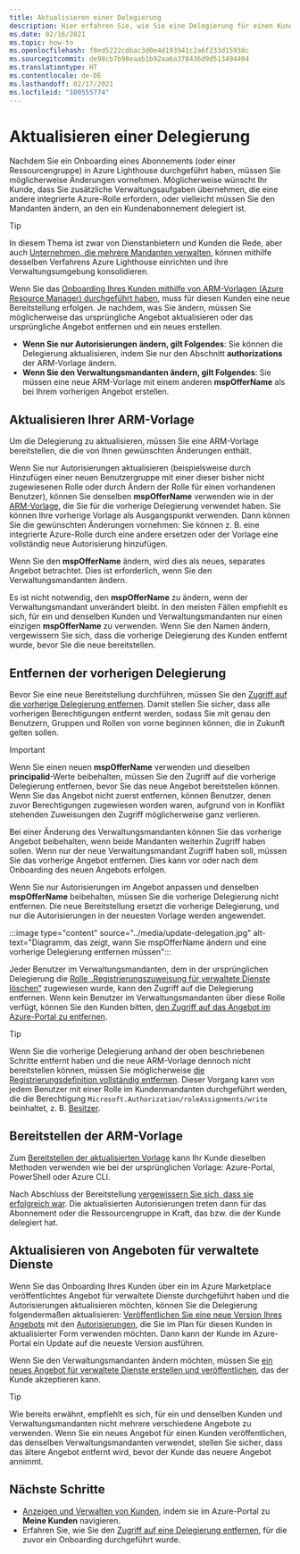 ```yaml
---
title: Aktualisieren einer Delegierung
description: Hier erfahren Sie, wie Sie eine Delegierung für einen Kunden aktualisieren, für den zuvor ein Onboarding in Azure Lighthouse durchgeführt wurde.
ms.date: 02/16/2021
ms.topic: how-to
ms.openlocfilehash: f0ed5222cdbac3d0e4d193941c2a6f233d15938c
ms.sourcegitcommit: de98cb7b98eaab1b92aa6a378436d9d513494404
ms.translationtype: HT
ms.contentlocale: de-DE
ms.lasthandoff: 02/17/2021
ms.locfileid: "100555774"
---
```

# <a name="update-a-delegation"></a>Aktualisieren einer Delegierung

Nachdem Sie ein Onboarding eines Abonnements (oder einer Ressourcengruppe) in Azure Lighthouse durchgeführt haben, müssen Sie möglicherweise Änderungen vornehmen. Möglicherweise wünscht Ihr Kunde, dass Sie zusätzliche Verwaltungsaufgaben übernehmen, die eine andere integrierte Azure-Rolle erfordern, oder vielleicht müssen Sie den Mandanten ändern, an den ein Kundenabonnement delegiert ist.

> [!TIP]
> In diesem Thema ist zwar von Dienstanbietern und Kunden die Rede, aber auch [Unternehmen, die mehrere Mandanten verwalten](../concepts/enterprise.md), können mithilfe desselben Verfahrens Azure Lighthouse einrichten und ihre Verwaltungsumgebung konsolidieren.

Wenn Sie das [Onboarding Ihres Kunden mithilfe von ARM-Vorlagen (Azure Resource Manager) durchgeführt haben](onboard-customer.md), muss für diesen Kunden eine neue Bereitstellung erfolgen. Je nachdem, was Sie ändern, müssen Sie möglicherweise das ursprüngliche Angebot aktualisieren oder das ursprüngliche Angebot entfernen und ein neues erstellen.

- **Wenn Sie nur Autorisierungen ändern, gilt Folgendes**: Sie können die Delegierung aktualisieren, indem Sie nur den Abschnitt **authorizations** der ARM-Vorlage ändern.
- **Wenn Sie den Verwaltungsmandanten ändern, gilt Folgendes**: Sie müssen eine neue ARM-Vorlage mit einem anderen **mspOfferName** als bei Ihrem vorherigen Angebot erstellen.

## <a name="update-your-arm-template"></a>Aktualisieren Ihrer ARM-Vorlage

Um die Delegierung zu aktualisieren, müssen Sie eine ARM-Vorlage bereitstellen, die die von Ihnen gewünschten Änderungen enthält.

Wenn Sie nur Autorisierungen aktualisieren (beispielsweise durch Hinzufügen einer neuen Benutzergruppe mit einer dieser bisher nicht zugewiesenen Rolle oder durch Ändern der Rolle für einen vorhandenen Benutzer), können Sie denselben **mspOfferName** verwenden wie in der [ARM-Vorlage](onboard-customer.md#create-an-azure-resource-manager-template), die Sie für die vorherige Delegierung verwendet haben. Sie können Ihre vorherige Vorlage als Ausgangspunkt verwenden. Dann können Sie die gewünschten Änderungen vornehmen: Sie können z. B. eine integrierte Azure-Rolle durch eine andere ersetzen oder der Vorlage eine vollständig neue Autorisierung hinzufügen.

Wenn Sie den **mspOfferName** ändern, wird dies als neues, separates Angebot betrachtet. Dies ist erforderlich, wenn Sie den Verwaltungsmandanten ändern.

Es ist nicht notwendig, den **mspOfferName** zu ändern, wenn der Verwaltungsmandant unverändert bleibt. In den meisten Fällen empfiehlt es sich, für ein und denselben Kunden und Verwaltungsmandanten nur einen einzigen **mspOfferName** zu verwenden. Wenn Sie den Namen ändern, vergewissern Sie sich, dass die vorherige Delegierung des Kunden entfernt wurde, bevor Sie die neue bereitstellen.

## <a name="remove-the-previous-delegation"></a>Entfernen der vorherigen Delegierung

Bevor Sie eine neue Bereitstellung durchführen, müssen Sie den [Zugriff auf die vorherige Delegierung entfernen](remove-delegation.md). Damit stellen Sie sicher, dass alle vorherigen Berechtigungen entfernt werden, sodass Sie mit genau den Benutzern, Gruppen und Rollen von vorne beginnen können, die in Zukunft gelten sollen.

> [!IMPORTANT]
> Wenn Sie einen neuen **mspOfferName** verwenden und dieselben **principalid**-Werte beibehalten, müssen Sie den Zugriff auf die vorherige Delegierung entfernen, bevor Sie das neue Angebot bereitstellen können. Wenn Sie das Angebot nicht zuerst entfernen, können Benutzer, denen zuvor Berechtigungen zugewiesen worden waren, aufgrund von in Konflikt stehenden Zuweisungen den Zugriff möglicherweise ganz verlieren.

Bei einer Änderung des Verwaltungsmandanten können Sie das vorherige Angebot beibehalten, wenn beide Mandanten weiterhin Zugriff haben sollen. Wenn nur der neue Verwaltungsmandant Zugriff haben soll, müssen Sie das vorherige Angebot entfernen. Dies kann vor oder nach dem Onboarding des neuen Angebots erfolgen.

Wenn Sie nur Autorisierungen im Angebot anpassen und denselben **mspOfferName** beibehalten, müssen Sie die vorherige Delegierung nicht entfernen. Die neue Bereitstellung ersetzt die vorherige Delegierung, und nur die Autorisierungen in der neuesten Vorlage werden angewendet.

:::image type="content" source="../media/update-delegation.jpg" alt-text="Diagramm, das zeigt, wann Sie mspOfferName ändern und eine vorherige Delegierung entfernen müssen":::

Jeder Benutzer im Verwaltungsmandanten, dem in der ursprünglichen Delegierung die [Rolle „Registrierungszuweisung für verwaltete Dienste löschen“](../../role-based-access-control/built-in-roles.md#managed-services-registration-assignment-delete-role) zugewiesen wurde, kann den Zugriff auf die Delegierung entfernen. Wenn kein Benutzer im Verwaltungsmandanten über diese Rolle verfügt, können Sie den Kunden bitten, [den Zugriff auf das Angebot im Azure-Portal zu entfernen](view-manage-service-providers.md#add-or-remove-service-provider-offers).

> [!TIP]
> Wenn Sie die vorherige Delegierung anhand der oben beschriebenen Schritte entfernt haben und die neue ARM-Vorlage dennoch nicht bereitstellen können, müssen Sie möglicherweise [die Registrierungsdefinition vollständig entfernen](/powershell/module/az.managedservices/remove-azmanagedservicesdefinition). Dieser Vorgang kann von jedem Benutzer mit einer Rolle im Kundenmandanten durchgeführt werden, die die Berechtigung `Microsoft.Authorization/roleAssignments/write` beinhaltet, z. B. [Besitzer](../../role-based-access-control/built-in-roles.md#owner).  

## <a name="deploy-the-arm-template"></a>Bereitstellen der ARM-Vorlage

Zum [Bereitstellen der aktualisierten Vorlage](onboard-customer.md#deploy-the-azure-resource-manager-templates) kann Ihr Kunde dieselben Methoden verwenden wie bei der ursprünglichen Vorlage: Azure-Portal, PowerShell oder Azure CLI.

Nach Abschluss der Bereitstellung [vergewissern Sie sich, dass sie erfolgreich war](onboard-customer.md#confirm-successful-onboarding). Die aktualisierten Autorisierungen treten dann für das Abonnement oder die Ressourcengruppe in Kraft, das bzw. die der Kunde delegiert hat.

## <a name="updating-managed-service-offers"></a>Aktualisieren von Angeboten für verwaltete Dienste

Wenn Sie das Onboarding Ihres Kunden über ein im Azure Marketplace veröffentlichtes Angebot für verwaltete Dienste durchgeführt haben und die Autorisierungen aktualisieren möchten, können Sie die Delegierung folgendermaßen aktualisieren: [Veröffentlichen Sie eine neue Version Ihres Angebots](../../marketplace/partner-center-portal/update-existing-offer.md) mit den [Autorisierungen](../../marketplace/plan-managed-service-offer.md), die Sie im Plan für diesen Kunden in aktualisierter Form verwenden möchten. Dann kann der Kunde im Azure-Portal ein Update auf die neueste Version ausführen.

Wenn Sie den Verwaltungsmandanten ändern möchten, müssen Sie [ein neues Angebot für verwaltete Dienste erstellen und veröffentlichen](../../marketplace/plan-managed-service-offer.md), das der Kunde akzeptieren kann.

> [!TIP]
> Wie bereits erwähnt, empfiehlt es sich, für ein und denselben Kunden und Verwaltungsmandanten nicht mehrere verschiedene Angebote zu verwenden. Wenn Sie ein neues Angebot für einen Kunden veröffentlichen, das denselben Verwaltungsmandanten verwendet, stellen Sie sicher, dass das ältere Angebot entfernt wird, bevor der Kunde das neuere Angebot annimmt.

## <a name="next-steps"></a>Nächste Schritte

- [Anzeigen und Verwalten von Kunden](view-manage-customers.md), indem sie im Azure-Portal zu **Meine Kunden** navigieren.
- Erfahren Sie, wie Sie den [Zugriff auf eine Delegierung entfernen](remove-delegation.md), für die zuvor ein Onboarding durchgeführt wurde.
